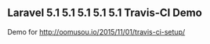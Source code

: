 ## Laravel 5.1 5.1 5.1 5.1 5.1 Travis-CI Demo

Demo for http://oomusou.io/2015/11/01/travis-ci-setup/
